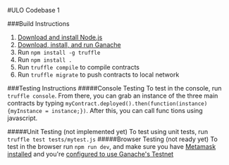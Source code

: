 #ULO Codebase 1 

###Build Instructions
1. [Download and install Node.js](https://nodejs.org/en/download/)
2. [Download, install, and run Ganache](https://github.com/trufflesuite/ganache/releases)
3. Run `npm install -g truffle`
4. Run `npm install .`
5. Run `truffle compile` to compile contracts
6. Run `truffle migrate` to push contracts to local network

###Testing Instructions
#####Console Testing
To test in the console, run `truffle console`. From there, you can grab an
instance of the three main contracts by typing `myContract.deployed().then(function(instance){myInstance = instance;})`. After this, you can call func
tions using javascript.

#####Unit Testing (not implemented yet)
To test using unit tests, run `truffle test tests/mytest.js`
#####Browser Testing (not ready yet)
To test in the browser run `npm run dev`, and make sure you have [Metamask installed](https://metamask.io/) and you're [configured to use Ganache's Testnet](http://truffleframework.com/docs/advanced/truffle-with-metamask)
